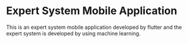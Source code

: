 # Expert System Mobile Application
This is an expert system mobile application developed by flutter and the expert system is developed by using machine learning.

